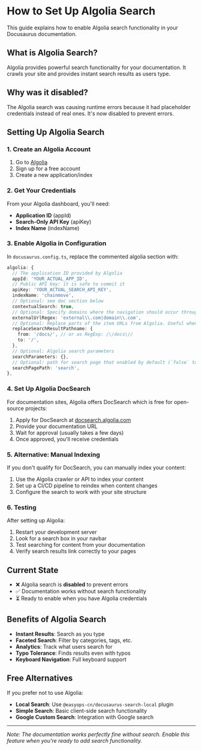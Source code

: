 # How to Set Up Algolia Search

This guide explains how to enable Algolia search functionality in your Docusaurus documentation.

## What is Algolia Search?

Algolia provides powerful search functionality for your documentation. It crawls your site and provides instant search results as users type.

## Why was it disabled?

The Algolia search was causing runtime errors because it had placeholder credentials instead of real ones. It's now disabled to prevent errors.

## Setting Up Algolia Search

### 1. Create an Algolia Account

1. Go to [Algolia](https://www.algolia.com/)
2. Sign up for a free account
3. Create a new application/index

### 2. Get Your Credentials

From your Algolia dashboard, you'll need:
- **Application ID** (appId)
- **Search-Only API Key** (apiKey) 
- **Index Name** (indexName)

### 3. Enable Algolia in Configuration

In `docusaurus.config.ts`, replace the commented algolia section with:

```typescript
algolia: {
  // The application ID provided by Algolia
  appId: 'YOUR_ACTUAL_APP_ID',
  // Public API key: it is safe to commit it
  apiKey: 'YOUR_ACTUAL_SEARCH_API_KEY',
  indexName: 'chainmove',
  // Optional: see doc section below
  contextualSearch: true,
  // Optional: Specify domains where the navigation should occur through window.location instead on history.push
  externalUrlRegex: 'external\\.com|domain\\.com',
  // Optional: Replace parts of the item URLs from Algolia. Useful when using the same search index for multiple deployments using a different baseUrl
  replaceSearchResultPathname: {
    from: '/docs/', // or as RegExp: /\/docs\//
    to: '/',
  },
  // Optional: Algolia search parameters
  searchParameters: {},
  // Optional: path for search page that enabled by default (`false` to disable it)
  searchPagePath: 'search',
},
```

### 4. Set Up Algolia DocSearch

For documentation sites, Algolia offers DocSearch which is free for open-source projects:

1. Apply for DocSearch at [docsearch.algolia.com](https://docsearch.algolia.com/apply/)
2. Provide your documentation URL
3. Wait for approval (usually takes a few days)
4. Once approved, you'll receive credentials

### 5. Alternative: Manual Indexing

If you don't qualify for DocSearch, you can manually index your content:

1. Use the Algolia crawler or API to index your content
2. Set up a CI/CD pipeline to reindex when content changes
3. Configure the search to work with your site structure

### 6. Testing

After setting up Algolia:

1. Restart your development server
2. Look for a search box in your navbar
3. Test searching for content from your documentation
4. Verify search results link correctly to your pages

## Current State

- ❌ Algolia search is **disabled** to prevent errors
- ✅ Documentation works without search functionality
- ⏳ Ready to enable when you have Algolia credentials

## Benefits of Algolia Search

- **Instant Results**: Search as you type
- **Faceted Search**: Filter by categories, tags, etc.
- **Analytics**: Track what users search for
- **Typo Tolerance**: Finds results even with typos
- **Keyboard Navigation**: Full keyboard support

## Free Alternatives

If you prefer not to use Algolia:

- **Local Search**: Use `@easyops-cn/docusaurus-search-local` plugin
- **Simple Search**: Basic client-side search functionality
- **Google Custom Search**: Integration with Google search

---

*Note: The documentation works perfectly fine without search. Enable this feature when you're ready to add search functionality.* 